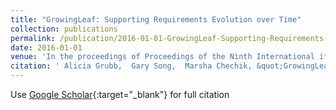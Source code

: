 ```yaml
---
title: "GrowingLeaf: Supporting Requirements Evolution over Time"
collection: publications
permalink: /publication/2016-01-01-GrowingLeaf-Supporting-Requirements-Evolution-over-Time
date: 2016-01-01
venue: 'In the proceedings of Proceedings of the Ninth International i* Workshop textbackslashnormalfont (textbackslashbf iStar)'
citation: ' Alicia Grubb,  Gary Song,  Marsha Chechik, &quot;GrowingLeaf: Supporting Requirements Evolution over Time.&quot; In the proceedings of Proceedings of the Ninth International i* Workshop textbackslashnormalfont (textbackslashbf iStar), 2016.'
---
```

Use [Google Scholar](https://scholar.google.com/scholar?q=GrowingLeaf:+Supporting+Requirements+Evolution+over+Time){:target="_blank"} for full citation